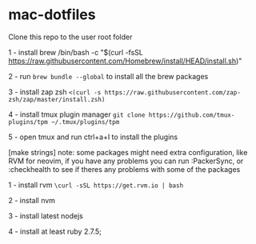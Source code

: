 # mac-dotfiles
Clone this repo to the user root folder

1 - install brew /bin/bash -c "$(curl -fsSL https://raw.githubusercontent.com/Homebrew/install/HEAD/install.sh)"

2 - run `brew bundle --global` to install all the brew packages

3 - install zap zsh `<(curl -s https://raw.githubusercontent.com/zap-zsh/zap/master/install.zsh)`

4 - install tmux plugin manager `git clone https://github.com/tmux-plugins/tpm ~/.tmux/plugins/tpm`

5 - open tmux and run ctrl+a+I to install the plugins

[make strings]
note: some packages might need extra configuration, like RVM
for neovim, if you have any problems you can run :PackerSync, or :checkhealth to see if 
theres any problems with some of the packages

1 - install rvm `\curl -sSL https://get.rvm.io | bash`

2 - install nvm

3 - install latest nodejs

4 - install at least ruby 2.7.5;

